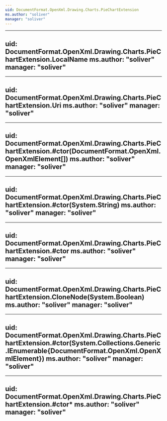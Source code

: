```yaml
---
uid: DocumentFormat.OpenXml.Drawing.Charts.PieChartExtension
ms.author: "soliver"
manager: "soliver"
---
```


---
uid: DocumentFormat.OpenXml.Drawing.Charts.PieChartExtension.LocalName
ms.author: "soliver"
manager: "soliver"
---

---
uid: DocumentFormat.OpenXml.Drawing.Charts.PieChartExtension.Uri
ms.author: "soliver"
manager: "soliver"
---

---
uid: DocumentFormat.OpenXml.Drawing.Charts.PieChartExtension.#ctor(DocumentFormat.OpenXml.OpenXmlElement[])
ms.author: "soliver"
manager: "soliver"
---

---
uid: DocumentFormat.OpenXml.Drawing.Charts.PieChartExtension.#ctor(System.String)
ms.author: "soliver"
manager: "soliver"
---

---
uid: DocumentFormat.OpenXml.Drawing.Charts.PieChartExtension.#ctor
ms.author: "soliver"
manager: "soliver"
---

---
uid: DocumentFormat.OpenXml.Drawing.Charts.PieChartExtension.CloneNode(System.Boolean)
ms.author: "soliver"
manager: "soliver"
---

---
uid: DocumentFormat.OpenXml.Drawing.Charts.PieChartExtension.#ctor(System.Collections.Generic.IEnumerable{DocumentFormat.OpenXml.OpenXmlElement})
ms.author: "soliver"
manager: "soliver"
---

---
uid: DocumentFormat.OpenXml.Drawing.Charts.PieChartExtension.#ctor*
ms.author: "soliver"
manager: "soliver"
---
